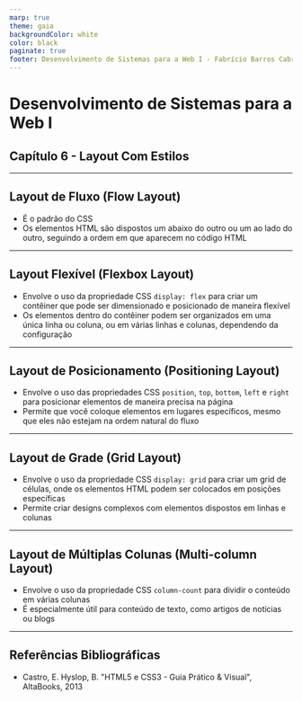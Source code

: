 ```yaml
---
marp: true
theme: gaia
backgroundColor: white
color: black
paginate: true
footer: Desenvolvimento de Sistemas para a Web I - Fabrício Barros Cabral <<fabricio.cabral@ead.ifpe.edu.br>>
---
```

<style>
img[alt~="center"] {
    display: block;
    margin: 0 auto;
}

td {
  white-space: nowrap;
}
</style>

<!-- _paginate: false -->
# **Desenvolvimento de Sistemas para a Web I**

## Capítulo 6 - Layout Com Estilos

---

## Layout de Fluxo (Flow Layout)

- É o padrão do CSS
- Os elementos HTML são dispostos um abaixo do outro ou um ao lado do outro, seguindo a ordem em que aparecem no código HTML

---

## Layout Flexível (Flexbox Layout)

- Envolve o uso da propriedade CSS `display: flex` para criar um contêiner que pode ser dimensionado e posicionado de maneira flexível
- Os elementos dentro do contêiner podem ser organizados em uma única linha ou coluna, ou em várias linhas e colunas, dependendo da configuração

---

## Layout de Posicionamento (Positioning Layout)

- Envolve o uso das propriedades CSS `position`, `top`, `bottom`, `left` e `right` para posicionar elementos de maneira precisa na página
- Permite que você coloque elementos em lugares específicos, mesmo que eles não estejam na ordem natural do fluxo

---

## Layout de Grade (Grid Layout)

- Envolve o uso da propriedade CSS `display: grid` para criar um grid de células, onde os elementos HTML podem ser colocados em posições específicas
- Permite criar designs complexos com elementos dispostos em linhas e colunas

---

## Layout de Múltiplas Colunas (Multi-column Layout)

- Envolve o uso da propriedade CSS `column-count` para dividir o conteúdo em várias colunas
- É especialmente útil para conteúdo de texto, como artigos de notícias ou blogs

---

## Referências Bibliográficas

- Castro, E. Hyslop, B. "HTML5 e CSS3 - Guia Prático & Visual", AltaBooks, 2013
